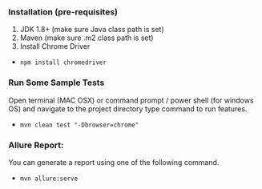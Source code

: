 ### Installation (pre-requisites)
1. JDK 1.8+ (make sure Java class path is set)
2. Maven (make sure .m2 class path is set)
3. Install Chrome Driver
- `npm install chromedriver`
	

### Run Some Sample Tests
Open terminal (MAC OSX) or command prompt / power shell (for windows OS) and navigate to the project directory type command to run features.
- ` mvn clean test "-Dbrowser=chrome" `


### Allure Report:
You can generate a report using one of the following command.
- `mvn allure:serve`
